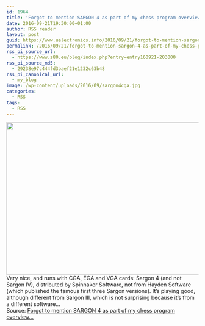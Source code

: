 ```yaml
---
id: 1964
title: 'Forgot to mention SARGON 4 as part of my chess program overview&#8230;'
date: 2016-09-21T19:30:00+01:00
author: RSS reader
layout: post
guid: https://www.uelectronics.info/2016/09/21/forgot-to-mention-sargon-4-as-part-of-my-chess-program-overview/
permalink: /2016/09/21/forgot-to-mention-sargon-4-as-part-of-my-chess-program-overview/
rss_pi_source_url:
  - https://www.z80.eu/blog/index.php?entry=entry160921-203000
rss_pi_source_md5:
  - 29238e97c444fd3baef21e1232c63b48
rss_pi_canonical_url:
  - my_blog
image: /wp-content/uploads/2016/09/sargon4cga.jpg
categories:
  - RSS
tags:
  - RSS
---
```

<img loading="lazy" src="https://www.uelectronics.info/wp-content/uploads/2016/09/sargon4cga.jpg" width="640" height="400" />&#013;  
Very nice, and runs with CGA, EGA and VGA cards: Sargon 4 (and not Sargon IV), distributed by Spinnaker Software, not from Hayden Software (which published the famous first three Sargon versions). It&#8217;s playing good, although different from Sargon III, which is not surprising because it&#8217;s from a different software…&#013;  
Source: <a href="https://www.z80.eu/blog/index.php?entry=entry160921-203000" target="_blank">Forgot to mention SARGON 4 as part of my chess program overview&#8230;</a>